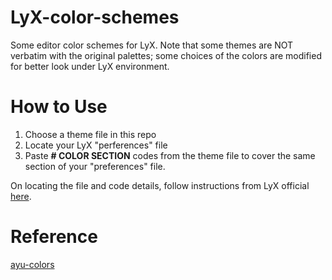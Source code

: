 # LyX-color-schemes
 Some editor color schemes for LyX.
 Note that some themes are NOT verbatim with the original palettes; some choices of the colors are modified for better look under LyX environment.
# How to Use
1. Choose a theme file in this repo
2. Locate your LyX "perferences" file 
3. Paste **# COLOR SECTION** codes from the theme file to cover the same section of your "preferences" file.

On locating the file and code details, follow instructions from LyX official [here](https://wiki.lyx.org/Tips/ColorSchemes). 

# Reference
[ayu-colors](https://github.com/ayu-theme/ayu-colors)
